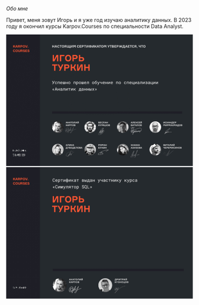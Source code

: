 
*Обо мне*

Привет, меня зовут Игорь и я уже год изучаю аналитику данных. В 2023 году я окончил курсы Karpov.Courses по специальности Data Analyst.

<img src="images/DA.jpg" alt="сертификат DA" width="600"> 

<img src="images/SQL.jpg" alt="сертификат SQL" width="600">
